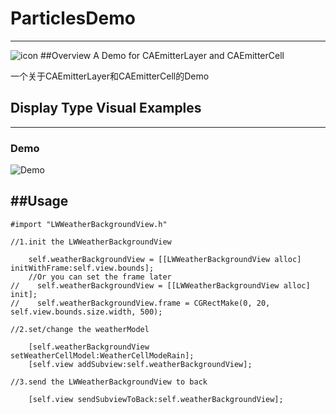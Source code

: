 # ParticlesDemo
---
![icon](http://git.oschina.net/uploads/85/122285_ClassWizard.jpg)
##Overview
A Demo for CAEmitterLayer and CAEmitterCell

一个关于CAEmitterLayer和CAEmitterCell的Demo

## Display Type Visual Examples
----
### Demo
![Demo](http://recordit.co/RSTlv2Xs9z.gif)

##Usage
---


```
#import "LWWeatherBackgroundView.h"

```
```
//1.init the LWWeatherBackgroundView

	self.weatherBackgroundView = [[LWWeatherBackgroundView alloc] initWithFrame:self.view.bounds];
    //Or you can set the frame later
//    self.weatherBackgroundView = [[LWWeatherBackgroundView alloc] init];
//    self.weatherBackgroundView.frame = CGRectMake(0, 20, self.view.bounds.size.width, 500);
    
//2.set/change the weatherModel

    [self.weatherBackgroundView setWeatherCellModel:WeatherCellModeRain];
    [self.view addSubview:self.weatherBackgroundView];
    
//3.send the LWWeatherBackgroundView to back 

    [self.view sendSubviewToBack:self.weatherBackgroundView];
```
